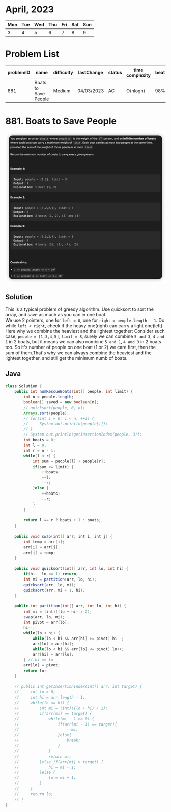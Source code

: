 # April, 2023
|Mon|Tue|Wed|Thu|Fri|Sat|Sun|
|-|-|-|-|-|-|-|
|3|4|5|6|7|8|9|10|

# **Problem List**
|problemID|name|difficulty|lastChange|status|time complexity|beat|comment|recorded|
|-|-|-|-|-|-|-|-|-|
|881|Boats to Save People|Medium|04/03/2023|AC|O(nlogn)|98%|2 pointers, greedy, sort|Y|

# 881. Boats to Save People
![](./pics/881.png)

## Solution

This is a typical problem of greedy algorithm. Use quicksort to sort the array, and save as much as you can in one boat.   
We use 2 pointers, one for `left = 0`, one for `right = people.length - 1`. Do while `left < right`, check if the heavy one(right) can carry a light one(left).   
Here why we combine the heaviest and the lightest together: Consider such case, `people = [1,3,4,5]`, `limit = 8`, surely we can combine `5 and 3`, `4 and 1` in 2 boats, but it means we can also combine `5 and 1`, `4 and 3` in 2 boats too. So it's number of people on one boat (1 or 2) we care first, then the sum of them.That's why we can always combine the heaviest and the lightest together, and still get the minimum numb of boats.

## Java
```java {.line-numbers}
class Solution {
    public int numRescueBoats(int[] people, int limit) {
        int n = people.length;
        boolean[] saved = new boolean[n];
        // quicksort(people, 0, n);  
        Arrays.sort(people);
        // for(int i = 0; i < n; ++i) {
        //     System.out.println(people[i]);
        // }
        // System.out.println(getInsertionIndex(people, 3));
        int boats = 0;
        int l = 0;
        int r = n - 1;
        while(l < r) {
            int sum = people[l] + people[r];
            if(sum <= limit) {
                ++boats;
                ++l;
                --r;
            }else {
                ++boats;
                --r;
            }
        }
        
        return l == r ? boats + 1 : boats;
    }

    public void swap(int[] arr, int i, int j) {
        int temp = arr[i];
        arr[i] = arr[j];
        arr[j] = temp;
    }

    public void quicksort(int[] arr, int lo, int hi) {
        if(hi - lo <= 1) return;
        int mi = partition(arr, lo, hi);
        quicksort(arr, lo, mi);
        quicksort(arr, mi + 1, hi);
    }

    public int partition(int[] arr, int lo, int hi) {
        int mi = (int)((lo + hi) / 2);
        swap(arr, lo, mi);
        int pivot = arr[lo];
        hi--;
        while(lo < hi) {
            while(lo < hi && arr[hi] >= pivot) hi--;
            arr[lo] = arr[hi];
            while(lo < hi && arr[lo] <= pivot) lo++;
            arr[hi] = arr[lo];
        } // hi == lo
        arr[lo] = pivot;
        return lo;
    }

    // public int getInsertionIndex(int[] arr, int target) {
    //     int lo = 0;
    //     int hi = arr.length - 1;
    //     while(lo <= hi) {
    //         int mi = (int)((lo + hi) / 2);
    //         if(arr[mi] == target) {
    //             while(mi - 1 >= 0) {
    //                 if(arr[mi - 1] == target){
    //                     --mi;
    //                 }else{
    //                     break;
    //                 }
    //             }
    //             return mi;
    //         }else if(arr[mi] > target) {
    //             hi = mi - 1;
    //         }else {
    //             lo = mi + 1;
    //         }
    //     }
    //     return lo;
    // }
}
```